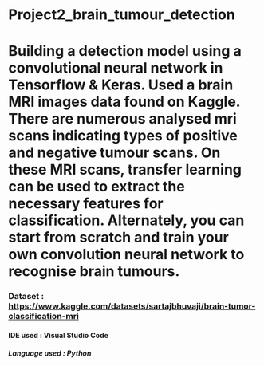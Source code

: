# Project2_brain_tumour_detection
# Building a detection model using a convolutional neural network in Tensorflow & Keras. Used a brain MRI images data found on Kaggle. There are numerous analysed mri scans indicating types of positive and negative tumour scans. On these MRI scans, transfer learning can be used to extract the necessary features for classification. Alternately, you can start from scratch and train your own convolution neural network to recognise brain tumours. 
### Dataset : https://www.kaggle.com/datasets/sartajbhuvaji/brain-tumor-classification-mri
#### IDE used : Visual Studio Code
##### Language used : Python
